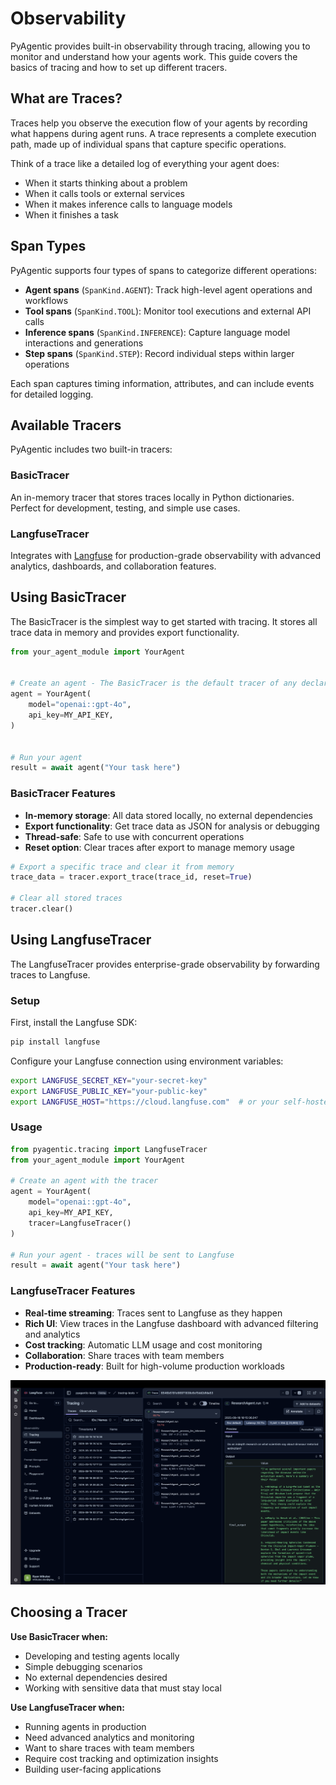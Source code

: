# Observability

PyAgentic provides built-in observability through tracing, allowing you to monitor and understand how your agents work. This guide covers the basics of tracing and how to set up different tracers.

## What are Traces?

Traces help you observe the execution flow of your agents by recording what happens during agent runs. A trace represents a complete execution path, made up of individual spans that capture specific operations.

Think of a trace like a detailed log of everything your agent does:
- When it starts thinking about a problem
- When it calls tools or external services
- When it makes inference calls to language models
- When it finishes a task

## Span Types

PyAgentic supports four types of spans to categorize different operations:

- **Agent spans** (`SpanKind.AGENT`): Track high-level agent operations and workflows
- **Tool spans** (`SpanKind.TOOL`): Monitor tool executions and external API calls
- **Inference spans** (`SpanKind.INFERENCE`): Capture language model interactions and generations
- **Step spans** (`SpanKind.STEP`): Record individual steps within larger operations

Each span captures timing information, attributes, and can include events for detailed logging.

## Available Tracers

PyAgentic includes two built-in tracers:

### BasicTracer
An in-memory tracer that stores traces locally in Python dictionaries. Perfect for development, testing, and simple use cases.

### LangfuseTracer
Integrates with [Langfuse](https://langfuse.com) for production-grade observability with advanced analytics, dashboards, and collaboration features.

## Using BasicTracer

The BasicTracer is the simplest way to get started with tracing. It stores all trace data in memory and provides export functionality.

```python
from your_agent_module import YourAgent


# Create an agent - The BasicTracer is the default tracer of any declared agent
agent = YourAgent(
    model="openai::gpt-4o",
    api_key=MY_API_KEY,
)


# Run your agent
result = await agent("Your task here")
```

### BasicTracer Features

- **In-memory storage**: All data stored locally, no external dependencies
- **Export functionality**: Get trace data as JSON for analysis or debugging
- **Thread-safe**: Safe to use with concurrent operations
- **Reset option**: Clear traces after export to manage memory usage

```python
# Export a specific trace and clear it from memory
trace_data = tracer.export_trace(trace_id, reset=True)

# Clear all stored traces
tracer.clear()
```

## Using LangfuseTracer

The LangfuseTracer provides enterprise-grade observability by forwarding traces to Langfuse.

### Setup

First, install the Langfuse SDK:

```bash
pip install langfuse
```

Configure your Langfuse connection using environment variables:

```bash
export LANGFUSE_SECRET_KEY="your-secret-key"
export LANGFUSE_PUBLIC_KEY="your-public-key"
export LANGFUSE_HOST="https://cloud.langfuse.com"  # or your self-hosted instance
```

### Usage

```python
from pyagentic.tracing import LangfuseTracer
from your_agent_module import YourAgent

# Create an agent with the tracer
agent = YourAgent(
    model="openai::gpt-4o",
    api_key=MY_API_KEY,
    tracer=LangfuseTracer()
)

# Run your agent - traces will be sent to Langfuse
result = await agent("Your task here")
```

### LangfuseTracer Features

- **Real-time streaming**: Traces sent to Langfuse as they happen
- **Rich UI**: View traces in the Langfuse dashboard with advanced filtering and analytics
- **Cost tracking**: Automatic LLM usage and cost monitoring
- **Collaboration**: Share traces with team members
- **Production-ready**: Built for high-volume production workloads

![Langfuse Demonstration](./images/langfuse.png)

## Choosing a Tracer

**Use BasicTracer when:**
- Developing and testing agents locally
- Simple debugging scenarios
- No external dependencies desired
- Working with sensitive data that must stay local

**Use LangfuseTracer when:**
- Running agents in production
- Need advanced analytics and monitoring
- Want to share traces with team members
- Require cost tracking and optimization insights
- Building user-facing applications